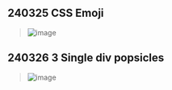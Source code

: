 ## 240325 CSS Emoji
>
> ![image](https://github.com/iamevans/2024_UI_Design/assets/75237020/b0a963ca-c6e3-4a01-8c8b-feca0a92193e)
>
## 240326 3 Single div popsicles
>![image](https://github.com/iamevans/2024_UI_Design/assets/75237020/a577ef63-8ba9-4c60-98a6-c79f54527e90)

